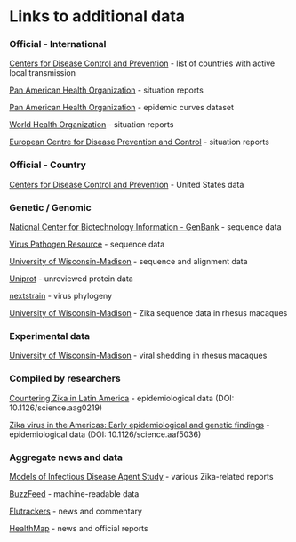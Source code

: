 # Links to additional data

### Official - International
[Centers for Disease Control and Prevention](http://www.cdc.gov/zika/geo/active-countries.html) - list of countries with active local transmission

[Pan American Health Organization](http://www.paho.org/hq/index.php?option=com_content&view=article&id=11585&Itemid=41688&lang=en) - situation reports

[Pan American Health Organization](http://ais.paho.org/phip/viz/ed_zika_epicurve.asp) - epidemic curves dataset

[World Health Organization](http://www.who.int/csr/don/archive/disease/zika-virus-infection/en/) - situation reports

[European Centre for Disease Prevention and Control](http://ecdc.europa.eu/en/healthtopics/zika_virus_infection/zika-outbreak/Pages/zika-outbreak.aspx) - situation reports

### Official - Country
[Centers for Disease Control and Prevention](http://www.cdc.gov/zika/geo/united-states.html) - United States data

### Genetic / Genomic
[National Center for Biotechnology Information - GenBank](http://www.ncbi.nlm.nih.gov/nuccore/?term=zika) - sequence data

[Virus Pathogen Resource](http://www.viprbrc.org/brc/home.spg?decorator=flavi_zika) - sequence data

[University of Wisconsin-Madison](https://dholk.primate.wisc.edu/announcements/dho/public/Zika/public/ZIKV-001-public/thread.view?rowId=116) - sequence and alignment data

[Uniprot](http://www.uniprot.org/uniprot/?query=Zika+virus+&sort=score) - unreviewed protein data

[nextstrain](http://nextstrain.org/zika/) - virus phylogeny  
  
[University of Wisconsin-Madison](https://zika.labkey.com/announcements/OConnor/thread.view?rowId=101) - Zika sequence data in rhesus macaques   
  
### Experimental data
[University of Wisconsin-Madison](https://dholk.primate.wisc.edu/project/dho/public/Zika/public/ZIKV-001-public/begin.view) - viral shedding in rhesus macaques

### Compiled by researchers
[Countering Zika in Latin America](http://science.sciencemag.org/content/early/2016/07/13/science.aag0219.figures-only#fig-data-additional-files) - epidemiological data (DOI: 10.1126/science.aag0219)

[Zika virus in the Americas: Early epidemiological and genetic findings](http://science.sciencemag.org/content/early/2016/03/23/science.aaf5036.figures-only#fig-data-additional-files) - epidemiological data (DOI: 10.1126/science.aaf5036)

### Aggregate news and data
[Models of Infectious Disease Agent Study](http://dujour.obc.io/#/?title=Zika%20Information&class-uri=http:%2F%2Fwww.pitt.edu%2Fobc%2FIDE_0000000014&recent-threshold=30) - various Zika-related reports

[BuzzFeed](https://github.com/BuzzFeedNews/zika-data) - machine-readable data

[Flutrackers](https://flutrackers.com/forum/forum/emerging-diseases-other-health-threats-alphabetical-i-thru-z/zika-virus) - news and commentary

[HealthMap](http://www.healthmap.org/zika) - news and official reports


